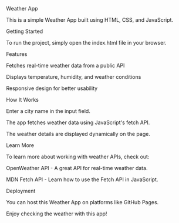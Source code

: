 Weather App

This is a simple Weather App built using HTML, CSS, and JavaScript.

Getting Started

To run the project, simply open the index.html file in your browser.

Features

Fetches real-time weather data from a public API

Displays temperature, humidity, and weather conditions

Responsive design for better usability

How It Works

Enter a city name in the input field.

The app fetches weather data using JavaScript's fetch API.

The weather details are displayed dynamically on the page.

Learn More

To learn more about working with weather APIs, check out:

OpenWeather API - A great API for real-time weather data.

MDN Fetch API - Learn how to use the Fetch API in JavaScript.

Deployment

You can host this Weather App on platforms like GitHub Pages.

Enjoy checking the weather with this app!

